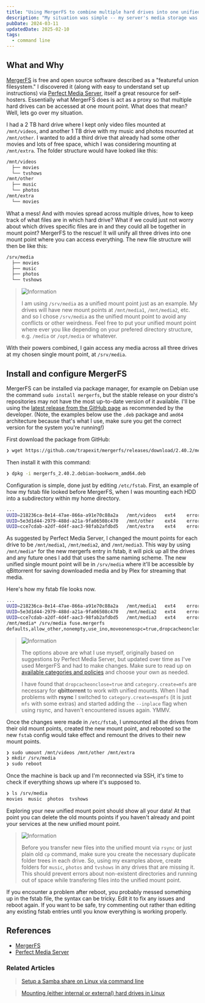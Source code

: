 ```yaml
---
title: "Using MergerFS to combine multiple hard drives into one unified media storage"
description: "My situation was simple -- my server's media storage was filling up and I wanted to add more drives, but without having to keep track of which drive specific files were for Plex. How to pool multiple hard drives together when they're all different brands, models and capacities? Enter mergerfs, an open source union filesystem that essentially merges multiple drives into one mount point."
pubDate: 2024-03-11
updatedDate: 2025-02-10
tags:
  - command line
---
```


## What and Why

<a href="https://github.com/trapexit/mergerfs" target="_blank" data-umami-event="mergerfs-post-to-mergerfs-site">MergerFS</a> is free and open source software described as a "featureful union filesystem." I discovered it (along with easy to understand set up instructions) via <a href="https://perfectmediaserver.com/02-tech-stack/mergerfs" target="_blank" data-umami-event="mergerfs-post-perfectmediaserver">Perfect Media Server</a>, itself a great resource for self-hosters. Essentially what MergerFS does is act as a proxy so that multiple hard drives can be accessed at one mount point. What does that mean? Well, lets go over my situation.

I had a 2 TB hard drive where I kept only video files mounted at `/mnt/videos`, and another 1 TB drive with my music and photos mounted at `/mnt/other`. I wanted to add a third drive that already had some other movies and lots of free space, which I was considering mounting at `/mnt/extra`. The folder structure would have looked like this:

```bash
/mnt/videos
  ├── movies
  └── tvshows
/mnt/other
  ├── music
  └── photos
/mnt/extra
  └── movies
```

What a mess! And with movies spread across multiple drives, how to keep track of what files are in which hard drive? What if we could just not worry about which drives specific files are in and they could all be together in mount point? MergerFS to the rescue! It will unify all three drives into one mount point where you can access everything. The new file structure will then be like this:

```bash
/srv/media
  ├── movies
  ├── music
  ├── photos
  └── tvshows
```

> <img src="/assets/info.svg" class="info" loading="lazy" decoding="async" alt="Information">
>
> I am using `/srv/media` as a unified mount point just as an example. My drives will have new mount points at `/mnt/media1`, `/mnt/media2`, etc. and so I chose `/srv/media` as the unified mount point to avoid any conflicts or other weirdness. Feel free to put your unified mount point where ever you like depending on your prefered directory structure, e.g. `/media` or `/opt/media` or whatever.

With their powers combined, I gain access any media across all three drives at my chosen single mount point, at `/srv/media`.

## Install and configure MergerFS

MergerFS can be installed via package manager, for example on Debian use the command `sudo install mergerfs`, but the stable release on your distro's repositories may not have the most up-to-date version of it available. I'll be using the <a href="https://github.com/trapexit/mergerfs/releases/latest" target="_blank" data-umami-event="mergerfs-post-github-release">latest release from the GitHub page</a> as recommended by the developer. (Note, the examples below use the `.deb` package and `amd64` architecture because that's what I use, make sure you get the correct version for the system you're running!)

First download the package from GitHub:

```bash
❯ wget https://github.com/trapexit/mergerfs/releases/download/2.40.2/mergerfs_2.40.2.debian-bookworm_amd64.deb
```

Then install it with this command:

```bash
❯ dpkg -i mergerfs_2.40.2.debian-bookworm_amd64.deb
```

Configuration is simple, done just by editing `/etc/fstab`. First, an example of how my fstab file looked before MergerFS, when I was mounting each HDD into a subdirectory within my home directory.

```bash
...
UUID=218236ca-8e14-47ae-866a-a91e70c88a2a   /mnt/videos   ext4    errors=remount-ro   0   0
UUID=5e3d1d44-2979-488d-a21a-9fa06508c470   /mnt/other    ext4    errors=remount-ro   0   0
UUID=cce7cdab-a2df-4d4f-aac3-98fab2afdbd5   /mnt/extra    ext4    errors=remount-ro   0   0
```

As suggested by Perfect Media Server, I changed the mount points for each drive to be `/mnt/media1`, `/mnt/media2`, and `/mnt/media3`. This way by using `/mnt/media*` for the new mergerfs entry in fstab, it will pick up all the drives and any future ones I add that uses the same naming scheme. The new unified single mount point will be in `/srv/media` where it'll be accessible by qBittorrent for saving downloaded media and by Plex for streaming that media.

Here's how my fstab file looks now.

```bash
...
UUID=218236ca-8e14-47ae-866a-a91e70c88a2a   /mnt/media1   ext4    errors=remount-ro   0   0
UUID=5e3d1d44-2979-488d-a21a-9fa06508c470   /mnt/media2   ext4    errors=remount-ro   0   0
UUID=cce7cdab-a2df-4d4f-aac3-98fab2afdbd5   /mnt/media3   ext4    errors=remount-ro   0   0
/mnt/media* /srv/media fuse.mergerfs
defaults,allow_other,nonempty,use_ino,moveonenospc=true,dropcacheonclose=true,category.create=mspmfs,fsname=mergerfs 0 0
```

> <img src="/assets/info.svg" class="info" loading="lazy" decoding="async" alt="Information">
>
> The options above are what I use myself, originally based on suggestions by Perfect Media Server, but updated over time as I've used MergerFS and had to make changes. Make sure to read up on <a href="https://trapexit.github.io/mergerfs/config/functions_categories_and_policies/" target="_blank" data-umami-event="mergerfs-post-docs-categories-policies">available categories and policies</a> and choose your own as needed.
>
> I have found that `dropcacheonclose=true` and `category.create=mfs` are necessary for **qbittorrent** to work with unified mounts. When I had problems with **rsync** I switched to `category.create=mspmfs` (it is just `mfs` with some extras) and started adding the `--inplace` flag when using rsync, and haven't encountered issues again. YMMV.

Once the changes were made in `/etc/fstab`, I unmounted all the drives from their old mount points, created the new mount point, and rebooted so the new `fstab` config would take effect and remount the drives to their new mount points.

```bash
❯ sudo umount /mnt/videos /mnt/other /mnt/extra
❯ mkdir /srv/media
❯ sudo reboot
```

Once the machine is back up and I'm reconnected via SSH, it's time to check if everything shows up where it's supposed to.

```bash
❯ ls /srv/media
movies  music  photos  tvshows
```

Exploring your new unified mount point should show all your data! At that point you can delete the old mounts points if you haven't already and point your services at the new unified mount point.

> <img src="/assets/info.svg" class="info" loading="lazy" decoding="async" alt="Information">
>
> Before you transfer new files into the unified mount via `rsync` or just plain old `cp` command, make sure you create the necessary duplicate folder trees in each drive. So, using my examples above, create folders for `music`, `photos` and `tvshows` in any drives that are missing it. This should prevent errors about non-existent directories and running out of space while transfering files into the unified mount point.

If you encounter a problem after reboot, you probably messed something up in the fstab file, the syntax can be tricky. Edit it to fix any issues and reboot again. If you want to be safe, try commenting out rather than editing any existing fstab entries until you know everything is working properly.

## References

- <a href="https://github.com/trapexit/mergerfs" target="_blank" data-umami-event="mergerfs-post-to-mergerfs-site">MergerFS</a>
- <a href="https://perfectmediaserver.com" target="_blank" data-umami-event="mergerfs-post-perfectmediaserver">Perfect Media Server</a>

### Related Articles

> <a href="/blog/setup-a-samba-share-on-linux-via-command-line/" data-umami-event="mergerfs-post-related-setup-smb-share">Setup a Samba share on Linux via command line</a>

> <a href="/blog/mounting-hard-drives-in-linux/" data-umami-event="mergerfs-post-related-mounting-hdds-linux">Mounting (either internal or external) hard drives in Linux</a>